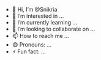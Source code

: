 - 👋 Hi, I’m @Snikria
- 👀 I’m interested in ...
- 🌱 I’m currently learning ...
- 💞️ I’m looking to collaborate on ...
- 📫 How to reach me ...
- 😄 Pronouns: ...
- ⚡ Fun fact: ...

<!---
Snikria/Snikria is a ✨ special ✨ repository because its `README.md` (this file) appears on your GitHub profile.
You can click the Preview link to take a look at your changes.
--->
